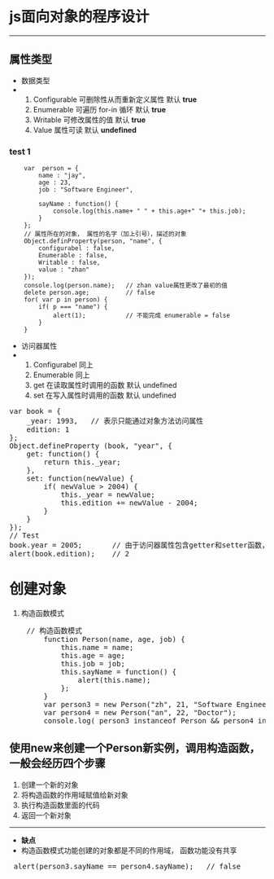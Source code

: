 # js面向对象的程序设计 #
-------
## 属性类型 <br>


- 数据类型
-
	1. Configurable 可删除性从而重新定义属性 默认 **true**
	2. Enumerable 可遍历 for-in 循环 默认 **true**
	3. Writable 可修改属性的值 默认 **true**
	4. Value 属性可读 默认 **undefined**
### test 1 ###

		var  person = {
 			name : "jay",
 			age : 23,
 			job : "Software Engineer",

 			sayName : function() {
 				console.log(this.name+ " " + this.age+" "+ this.job);
 			}
 		};
		// 属性所在的对象， 属性的名字（加上引号），描述的对象
		Object.definProperty(person, "name", {
			configurabel : false,
			Enumerable : false,
			Writable : false,
			value : "zhan"
		});
		console.log(person.name);   // zhan value属性更改了最初的值
		delete person.age;  		// false 
		for( var p in person) {
			if( p === "name") {
				alert(1);			// 不能完成 enumerable = false
			}
		}


- 访问器属性
-
	1. Configurabel 同上
	2. Enumerable   同上
	3. get 		在读取属性时调用的函数 默认 undefined
	4. set 		在写入属性时调用的函数 默认 undefined
<pre>
var book = {
	_year: 1993,   // 表示只能通过对象方法访问属性
	edition: 1
};
Object.defineProperty (book, "year", {
	get: function() {
		return this._year;
	},
	set: function(newValue) {
		if( newValue > 2004) {
			this._year = newValue;
			this.edition += newValue - 2004;
		}
	}
});
// Test 
book.year = 2005;		// 由于访问器属性包含getter和setter函数，把year改为2005会导致_year 为2004 
alert(book.edition);  	// 2
</pre>

# 创建对象

1. 构造函数模式
<pre>
	// 构造函数模式 
 		function Person(name, age, job) {
 			this.name = name;
 			this.age = age;
 			this.job = job;
 			this.sayName = function() {
 				alert(this.name);
 			};
 		}
 		var person3 = new Person("zh", 21, "Software Engineer");
 		var person4 = new Person("an", 22, "Doctor");
 		console.log( person3 instanceof Person && person4 instanceof Person); // true
</pre>
## 使用new来创建一个Person新实例，调用构造函数，一般会经历四个步骤
1. 创建一个新的对象
2. 将构造函数的作用域赋值给新对象
3. 执行构造函数里面的代码
4. 返回一个新对象
------
- **缺点**
- 构造函数模式功能创建的对象都是不同的作用域， 函数功能没有共享
<pre> alert(person3.sayName == person4.sayName);   // false </pre>  


 		

